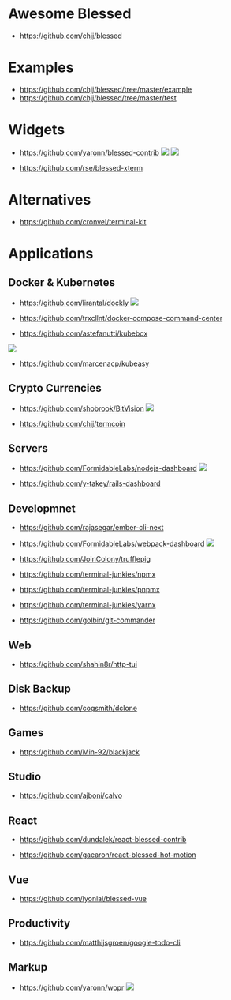 # Awesome Blessed

* https://github.com/chjj/blessed

# Examples

* https://github.com/chjj/blessed/tree/master/example
* https://github.com/chjj/blessed/tree/master/test

# Widgets

* https://github.com/yaronn/blessed-contrib
![](https://github.com/yaronn/blessed-contrib/raw/master/docs/images/truload.png)
![](https://github.com/yaronn/blessed-contrib/raw/master/docs/images/term3.gif)

* https://github.com/rse/blessed-xterm

# Alternatives

* https://github.com/cronvel/terminal-kit

# Applications

## Docker & Kubernetes

* https://github.com/lirantal/dockly
![](https://cloud.githubusercontent.com/assets/316371/25682867/c5212216-3027-11e7-8f36-72d38516d2af.gif)

* https://github.com/trxcllnt/docker-compose-command-center

* https://github.com/astefanutti/kubebox
<img align="center" src="https://astefanutti.github.io/kubebox/kubebox.png">

* https://github.com/marcenacp/kubeasy

## Crypto Currencies

* https://github.com/shobrook/BitVision
![](https://github.com/shobrook/BitVision/raw/master/resources/demo.png)

* https://github.com/chjj/termcoin

## Servers

* https://github.com/FormidableLabs/nodejs-dashboard
![](https://camo.githubusercontent.com/2d744683465c2b2ef7758bc0489711b52b8bdf0e63095be6cd807a639dff1e68/687474703a2f2f672e7265636f726469742e636f2f576c55764b6858716e702e676966)

* https://github.com/y-takey/rails-dashboard

## Developmnet

* https://github.com/rajasegar/ember-cli-next

* https://github.com/FormidableLabs/webpack-dashboard
![](https://camo.githubusercontent.com/168acfe4997e36655568a8ae6a6c08eb65f25073a58cf560aeeae1eb91d3fcc8/687474703a2f2f692e696d6775722e636f6d2f714c3664584a642e706e67)

* https://github.com/JoinColony/trufflepig

* https://github.com/terminal-junkies/npmx
* https://github.com/terminal-junkies/pnpmx
* https://github.com/terminal-junkies/yarnx

* https://github.com/golbin/git-commander

## Web

* https://github.com/shahin8r/http-tui

## Disk Backup

* https://github.com/cogsmith/dclone

## Games

* https://github.com/Min-92/blackjack

## Studio

* https://github.com/ajboni/calvo

## React

* https://github.com/dundalek/react-blessed-contrib

* https://github.com/gaearon/react-blessed-hot-motion

## Vue

* https://github.com/lyonlai/blessed-vue

## Productivity

* https://github.com/matthijsgroen/google-todo-cli

## Markup

* https://github.com/yaronn/wopr
![](https://github.com/yaronn/wopr/raw/master/examples/images/charts.png)


